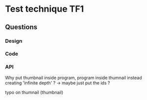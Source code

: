 # Test technique TF1

## Questions

### Design

### Code

### API

Why put thumbnail inside program, program inside thumnail instead creating 'infinite depth' ?
-> maybe just put the ids ?

typo on thumnail (thumbnail)
